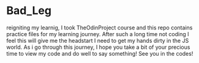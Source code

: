 # Bad_Leg
reigniting my learnig, I took TheOdinProject course and this repo contains practice files for my learning journey. After such a long time not coding I feel this will give me the headstart  I need to get my hands dirty in the JS world. As i go through this journey, I hope you take a bit of your precious time to view my code and do well to say something! 
See you in the codes!
